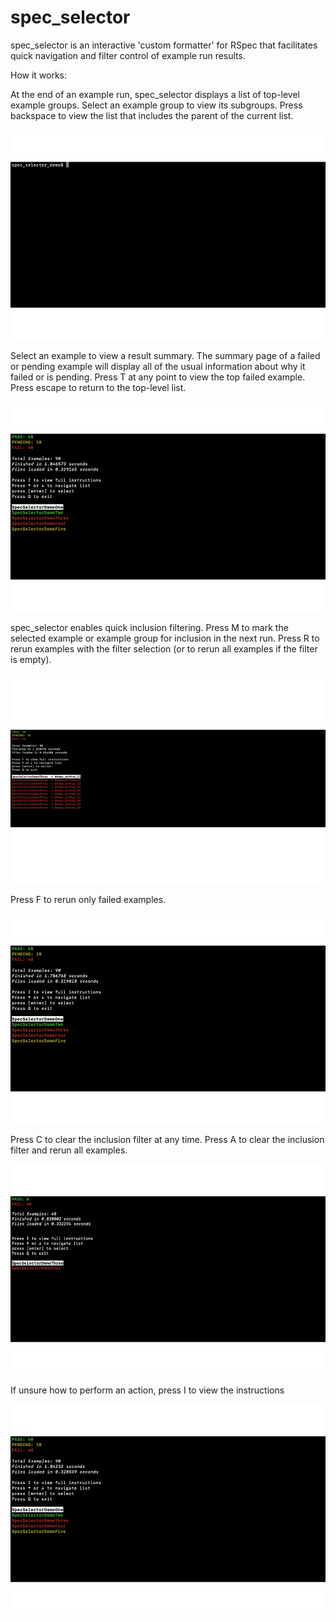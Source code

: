 # spec_selector

spec_selector is an interactive 'custom formatter' for RSpec that facilitates quick navigation and filter control of example run results. 

How it works:

At the end of an example run, spec_selector displays a list of top-level
example groups. Select an example group to view its subgroups. Press backspace to view the list that includes the parent of the current list.

![start and list navigation](gifs/spec_selector_demo_1.gif)

Select an example to view a result summary. The summary page of a failed or pending example will display all of the usual information about why it failed or is pending. Press T at any point to view the top failed example. Press escape to return to the top-level list.

![example viewing](gifs/spec_selector_demo_2.gif)

spec_selector enables quick inclusion filtering. Press M to mark the selected example or example group for inclusion in the next run. Press R to rerun examples with the filter selection (or to rerun all examples if the filter is empty). 

![inclusion filter](gifs/spec_selector_demo_3.gif)

Press F to rerun only failed examples.

![failed example filter](gifs/spec_selector_demo_4.gif)

Press C to clear the inclusion filter at any time. Press A to clear the inclusion filter and rerun all examples. 

![clear filter and rerun](gifs/spec_selector_demo_5.gif)

If unsure how to perform an action, press I to view the instructions

![instructions](gifs/spec_selector_demo_6.gif)
